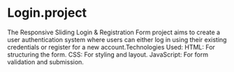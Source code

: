 # Login.project
The Responsive Sliding Login &amp; Registration Form project aims to create a user authentication system where users can either log in using their existing credentials or register for a new account.Technologies Used: HTML: For structuring the form. CSS: For styling and layout. JavaScript: For form validation and submission.
